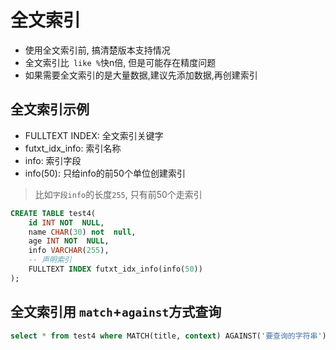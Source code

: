 # 全文索引
- 使用全文索引前, 搞清楚版本支持情况
- 全文索引比` like %`快n倍, 但是可能存在精度问题
- 如果需要全文索引的是大量数据,建议先添加数据,再创建索引

## 全文索引示例
- FULLTEXT INDEX: 全文索引关键字
- futxt_idx_info: 索引名称
- info: 索引字段
- info(50): 只给info的前50个单位创建索引
> 比如`字段info`的长度`255`, 只有前50个走索引
```sql
CREATE TABLE test4(
	id INT NOT  NULL,
	name CHAR(30) not  null,
	age INT NOT  NULL,
	info VARCHAR(255),
	-- 声明索引
	FULLTEXT INDEX futxt_idx_info(info(50))
);
```

## 全文索引用 `match`+`against`方式查询
```sql
select * from test4 where MATCH(title, context) AGAINST('要查询的字符串')
```